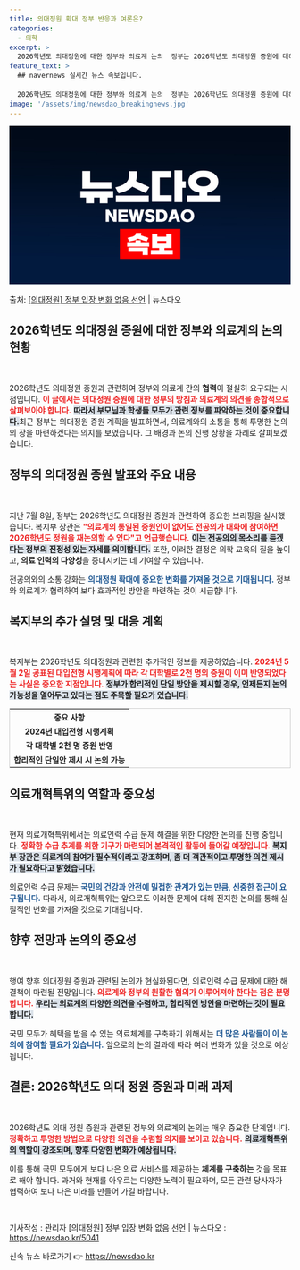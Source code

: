 ```yaml
---
title: 의대정원 확대 정부 반응과 여론은?
categories:
  - 의학
excerpt: >
  2026학년도 의대정원에 대한 정부와 의료계 논의  정부는 2026학년도 의대정원 증원에 대해 의료계와의 협…
feature_text: >
  ## navernews 실시간 뉴스 속보입니다.

  2026학년도 의대정원에 대한 정부와 의료계 논의  정부는 2026학년도 의대정원 증원에 대해 의료계와의 협…
image: '/assets/img/newsdao_breakingnews.jpg'
---
```


![뉴스다오 속보](/assets/img/newsdao_breakingnews.jpg)

<p>출처: <a href="https://newsdao.kr/5041" rel="dofollow">[의대정원] 정부 입장 변화 없음 선언</a> | 뉴스다오</p>

<h2 data-ke-size="size26">2026학년도 의대정원 증원에 대한 정부와 의료계의 논의 현황</h2>

<p data-ke-size="size16">&nbsp;</p>  
2026학년도 의대정원 증원과 관련하여 정부와 의료계 간의 <b>협력</b>이 절실히 요구되는 시점입니다. <b><span style="color: #ee2323;">이 글에서는 의대정원 증원에 대한 정부의 방침과 의료계의 의견을 종합적으로 살펴보아야 합니다.</span></b> <b><span style="background-color: #21538527;">따라서 부모님과 학생들 모두가 관련 정보를 파악하는 것이 중요합니다.</span></b>최근 정부는 의대정원 증원 계획을 발표하면서, 의료계와의 소통을 통해 투명한 논의의 장을 마련하겠다는 의지를 보였습니다. 그 배경과 논의 진행 상황을 차례로 살펴보겠습니다.

<h2 data-ke-size="size26">정부의 의대정원 증원 발표와 주요 내용</h2>

<p data-ke-size="size16">&nbsp;</p>  
지난 7월 8일, 정부는 2026학년도 의대정원 증원과 관련하여 중요한 브리핑을 실시했습니다. 복지부 장관은 <b><span style="color: #ee2323;">"의료계의 통일된 증원안이 없어도 전공의가 대화에 참여하면 2026학년도 정원을 재논의할 수 있다"고 언급했습니다.</span></b> <b><span style="background-color: #21538527;">이는 전공의의 목소리를 듣겠다는 정부의 진정성 있는 자세를 의미합니다.</span></b> 또한, 이러한 결정은 의학 교육의 질을 높이고, <b>의료 인력의 다양성</b>을 증대시키는 데 기여할 수 있습니다. 

전공의와의 소통 강화는 <b><span style="color: #1a5490;">의대정원 확대에 중요한 변화를 가져올 것으로 기대됩니다.</span></b> 정부와 의료계가 협력하여 보다 효과적인 방안을 마련하는 것이 시급합니다.

<h2 data-ke-size="size26">복지부의 추가 설명 및 대응 계획</h2>

<p data-ke-size="size16">&nbsp;</p>  
복지부는 2026학년도 의대정원과 관련한 추가적인 정보를 제공하였습니다. <b><span style="color: #ee2323;">2024년 5월 2일 공표된 대입전형 시행계획에 따라 각 대학별로 2천 명의 증원이 이미 반영되었다는 사실은 중요한 지점입니다.</span></b> <b><span style="background-color: #21538527;">정부가 합리적인 단일 방안을 제시할 경우, 언제든지 논의 가능성을 열어두고 있다는 점도 주목할 필요가 있습니다.</span></b>

<table style="width: 100%; border: 1px solid #ccc;">
    <tr>
        <th style="text-align: center;">중요 사항</th>
    </tr>
    <tr>
        <td style="text-align: center; height: 17px;"><b>2024년 대입전형 시행계획</b></td>
    </tr>
    <tr>
        <td style="text-align: center; height: 17px;"><b>각 대학별 2천 명 증원 반영</b></td>
    </tr>
    <tr>
        <td style="text-align: center; height: 17px;"><b>합리적인 단일안 제시 시 논의 가능</b></td>
    </tr>
</table>

<h2 data-ke-size="size26">의료개혁특위의 역할과 중요성</h2>

<p data-ke-size="size16">&nbsp;</p>  
현재 의료개혁특위에서는 의료인력 수급 문제 해결을 위한 다양한 논의를 진행 중입니다. <b><span style="color: #ee2323;">정확한 수급 추계를 위한 기구가 마련되어 본격적인 활동에 들어갈 예정입니다.</span></b> <b><span style="background-color: #21538527;">복지부 장관은 의료계의 참여가 필수적이라고 강조하며, 좀 더 객관적이고 투명한 의견 제시가 필요하다고 밝혔습니다.</span></b>

의료인력 수급 문제는 <b><span style="color: #1a5490;">국민의 건강과 안전에 밀접한 관계가 있는 만큼, 신중한 접근이 요구됩니다.</span></b> 따라서, 의료개혁특위는 앞으로도 이러한 문제에 대해 진지한 논의를 통해 실질적인 변화를 가져올 것으로 기대됩니다.

<h2 data-ke-size="size26">향후 전망과 논의의 중요성</h2>

<p data-ke-size="size16">&nbsp;</p>  
행여 향후 의대정원 증원과 관련된 논의가 현실화된다면, 의료인력 수급 문제에 대한 해결책이 마련될 전망입니다. <b><span style="color: #ee2323;">의료계와 정부의 원활한 협의가 이루어져야 한다는 점은 분명합니다.</span></b> <b><span style="background-color: #21538527;">우리는 의료계의 다양한 의견을 수렴하고, 합리적인 방안을 마련하는 것이 필요합니다.</span></b>

국민 모두가 혜택을 받을 수 있는 의료체계를 구축하기 위해서는 <b><span style="color: #1a5490;">더 많은 사람들이 이 논의에 참여할 필요가 있습니다.</span></b> 앞으로의 논의 결과에 따라 여러 변화가 있을 것으로 예상됩니다.

<h2 data-ke-size="size26">결론: 2026학년도 의대 정원 증원과 미래 과제</h2>

<p data-ke-size="size16">&nbsp;</p>  
2026학년도 의대 정원 증원과 관련된 정부와 의료계의 논의는 매우 중요한 단계입니다. <b><span style="color: #ee2323;">정확하고 투명한 방법으로 다양한 의견을 수렴할 의지를 보이고 있습니다.</span></b> <b><span style="background-color: #21538527;">의료개혁특위의 역할이 강조되며, 향후 다양한 변화가 예상됩니다.</span></b>

이를 통해 국민 모두에게 보다 나은 의료 서비스를 제공하는 <b>체계를 구축하는</b> 것을 목표로 해야 합니다. 과거와 현재를 아우르는 다양한 노력이 필요하며, 모든 관련 당사자가 협력하여 보다 나은 미래를 만들어 가길 바랍니다.

<p data-ke-size="size16">&nbsp;</p>  
기사작성 : 관리자
[의대정원] 정부 입장 변화 없음 선언 | 뉴스다오  : <a href="https://newsdao.kr/5041">https://newsdao.kr/5041</a> 

신속 뉴스 바로가기 👉 <a href="https://newsdao.kr" rel="dofollow">https://newsdao.kr</a>


